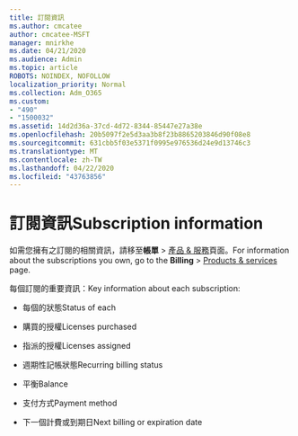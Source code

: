 ```yaml
---
title: 訂閱資訊
ms.author: cmcatee
author: cmcatee-MSFT
manager: mnirkhe
ms.date: 04/21/2020
ms.audience: Admin
ms.topic: article
ROBOTS: NOINDEX, NOFOLLOW
localization_priority: Normal
ms.collection: Adm_O365
ms.custom:
- "490"
- "1500032"
ms.assetid: 14d2d36a-37cd-4d72-8344-85447e27a38e
ms.openlocfilehash: 20b5097f2e5d3aa3b8f23b8865203846d90f08e8
ms.sourcegitcommit: 631cbb5f03e5371f0995e976536d24e9d13746c3
ms.translationtype: MT
ms.contentlocale: zh-TW
ms.lasthandoff: 04/22/2020
ms.locfileid: "43763856"
---
```

# <a name="subscription-information"></a><span data-ttu-id="85ba1-102">訂閱資訊</span><span class="sxs-lookup"><span data-stu-id="85ba1-102">Subscription information</span></span>

<span data-ttu-id="85ba1-103">如需您擁有之訂閱的相關資訊，請移至**帳單** \> [產品 & 服務](https://go.microsoft.com/fwlink/p/?linkid=842054)頁面。</span><span class="sxs-lookup"><span data-stu-id="85ba1-103">For information about the subscriptions you own, go to the **Billing** \> [Products & services](https://go.microsoft.com/fwlink/p/?linkid=842054) page.</span></span>
  
<span data-ttu-id="85ba1-104">每個訂閱的重要資訊：</span><span class="sxs-lookup"><span data-stu-id="85ba1-104">Key information about each subscription:</span></span>
  
- <span data-ttu-id="85ba1-105">每個的狀態</span><span class="sxs-lookup"><span data-stu-id="85ba1-105">Status of each</span></span>

- <span data-ttu-id="85ba1-106">購買的授權</span><span class="sxs-lookup"><span data-stu-id="85ba1-106">Licenses purchased</span></span>

- <span data-ttu-id="85ba1-107">指派的授權</span><span class="sxs-lookup"><span data-stu-id="85ba1-107">Licenses assigned</span></span>

- <span data-ttu-id="85ba1-108">週期性記帳狀態</span><span class="sxs-lookup"><span data-stu-id="85ba1-108">Recurring billing status</span></span>

- <span data-ttu-id="85ba1-109">平衡</span><span class="sxs-lookup"><span data-stu-id="85ba1-109">Balance</span></span>

- <span data-ttu-id="85ba1-110">支付方式</span><span class="sxs-lookup"><span data-stu-id="85ba1-110">Payment method</span></span>

- <span data-ttu-id="85ba1-111">下一個計費或到期日</span><span class="sxs-lookup"><span data-stu-id="85ba1-111">Next billing or expiration date</span></span>